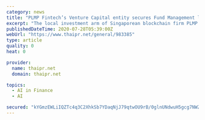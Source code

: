 ```yaml
---
category: news
title: "PLMP Fintech’s Venture Capital entity secures Fund Management licence to bring blockchain to over 10,000 SMEs in 10 years"
excerpt: "The local investment arm of Singaporean blockchain firm PLMP Fintech, PLMP Venture Capital, has been awarded today an Asset and Fund Management licence by the Securities and Exchange Commission of Cambodia (SECC)."
publishedDateTime: 2020-07-28T05:39:00Z
webUrl: "https://www.thaipr.net/general/983385"
type: article
quality: 0
heat: 0

provider:
  name: thaipr.net
  domain: thaipr.net

topics:
  - AI in Finance
  - AI

secured: "kYGmzEWLiIQZTc4q3C2XhkSb7YDaqNjJ79qtwOU9rB/0glnUNdwuH5gcg7NWZJ2c00SFoq1BJ3eDoIJpEsZ9O8XHhN4CxEQqRC3ABPW4SRIG9b3aJxGjPG/qg6Mucx9E7o1jDa++28FJ1Lzjk+MxoqeR+rwNc74CAyJSGb9X8nRh8mkgtB9Byx1VxRMdOuQjKHoubiPAM5DA+ga6GOvWUe7rnWx4BDmBavtSQ7GLB6aB0838Ll+zxbvhIcyYDrmeAuNS7JZAmEcONxn+myl/VgoRrtaweEqyAuBkaMQ2fBEpMZ+VWRBPm+BX0TZ79SKCU0Undgh2WTub6/yVF3A8JQ==;JAqGK1jIe7iRovYOqIEiiQ=="
---
```



